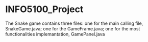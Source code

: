 # INFO5100_Project

The Snake game contains three files: one for the main calling file, SnakeGame.java; one for the GameFrame.java; one for the most functionalities implemantation, GamePanel.java
